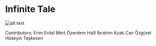 # Infinite Tale

![alt text](https://raw.githubusercontent.com/uerimerdal/Infinite-Tale-CS319-Group1H/blob/master/Visual/InfiniteTale.png)

Contributors:
Erim Erdal
Mert Özerdem
Halil İbrahim Azak
Can Özgürel 
Hüseyin Taşkesen


